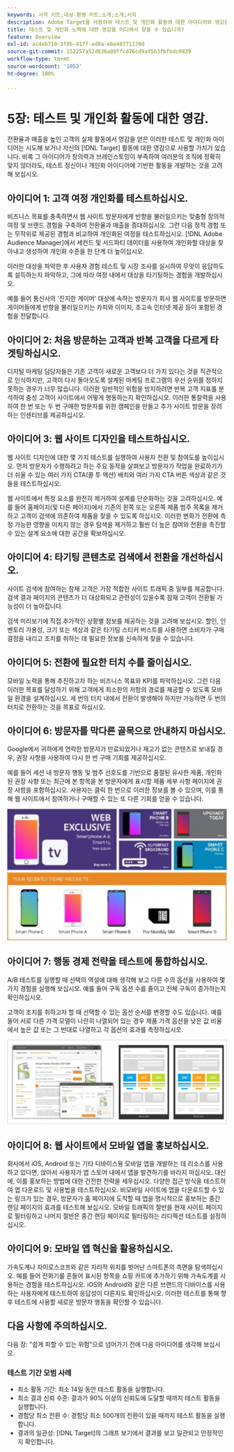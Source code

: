 ```yaml
---
keywords: 시작 키트;대상 환영 키트;소개;소개;시작
description: Adobe Target을 사용하여 테스트 및 개인화 활동에 대한 아이디어와 영감을 어디서 찾을 수 있습니까?
title: 테스트 및 개인화 노력에 대한 영감을 어디에서 찾을 수 있습니까?
feature: Overview
exl-id: ac4eb710-3f8b-417f-ad8a-ebe48771170d
source-git-commit: 152257a52d836a88ffcd76cd9af5b3fbfbdc0839
workflow-type: tm+mt
source-wordcount: '1053'
ht-degree: 100%

---
```


# 5장: 테스트 및 개인화 활동에 대한 영감.

전환율과 매출을 높인 고객의 실제 활동에서 영감을 얻은 이러한 테스트 및 개인화 아이디어는 시도해 보거나 자신의 [!DNL Target] 활동에 대한 영감으로 사용할 가치가 있습니다. 비록 그 아이디어가 창의력과 브레인스토밍이 부족하여 여러분의 조직에 정확히 맞지 않더라도, 테스트 정신이나 개인화 아이디어에 기반한 활동을 개발하는 것을 고려해 보십시오.

## 아이디어 1: 고객 여정 개인화를 테스트하십시오.

비즈니스 목표를 충족하면서 웹 사이트 방문자에게 반향을 불러일으키는 맞춤형 창의적 여정 및 브랜드 경험을 구축하여 전환율과 매출을 증대하십시오. 그런 다음 정적 경험 또는 무작위로 제공된 경험과 비교하여 개인화된 여정을 테스트하십시오. [!DNL Adobe Audience Manager]에서 세컨드 및 서드파티 데이터를 사용하여 개인화할 대상을 찾아내고 생성하여 개인화 수준을 한 단계 더 높이십시오.

이러한 대상을 파악한 후 사용자 경험 테스트 및 시장 조사를 실시하여 무엇이 응답하도록 설득하는지 파악하고, 그에 따라 여정 내에서 대상을 타기팅하는 경험을 개발하십시오.

예를 들어 통신사의 &#39;진지한 게이머&#39; 대상에 속하는 방문자가 회사 웹 사이트를 방문하면 게이머들에게 반향을 불러일으키는 카피와 이미지, 초고속 인터넷 제공 등이 포함된 경험을 전달합니다.

## 아이디어 2: 처음 방문하는 고객과 반복 고객을 다르게 타겟팅하십시오.

디지털 마케팅 담당자들은 기존 고객이 새로운 고객보다 더 가치 있다는 것을 직관적으로 인식하지만, 고객이 다시 돌아오도록 설계된 마케팅 프로그램의 우선 순위를 정하지 못하는 경우가 너무 많습니다. 이러한 일반적인 위험을 방지하려면 반복 고객 지표를 분석하여 충성 고객이 사이트에서 어떻게 행동하는지 확인하십시오. 이러한 통찰력을 사용하여 한 번 또는 두 번 구매한 방문자를 위한 캠페인을 만들고 추가 사이트 방문을 장려하는 인센티브를 제공하십시오.

## 아이디어 3: 웹 사이트 디자인을 테스트하십시오.

웹 사이트 디자인에 대한 몇 가지 테스트를 실행하여 사용자 전환 및 참여도를 높이십시오. 먼저 방문자가 수행하려고 하는 주요 동작을 살펴보고 방문자가 작업을 완료하기가 더 쉬울 수 있는 여러 가지 CTA(콜 투 액션) 배치와 여러 가지 CTA 버튼 색상과 같은 것들을 테스트하십시오.

웹 사이트에서 특정 요소를 완전히 제거하여 설계를 단순화하는 것을 고려하십시오. 예를 들어 홈페이지(및 다른 페이지)에서 기존의 왼쪽 또는 오른쪽 제품 범주 목록을 제거하고 고객이 검색에 의존하여 제품을 찾을 수 있도록 하십시오. 이러한 변화가 전환에 측정 가능한 영향을 미치지 않는 경우 탐색을 제거하고 훨씬 더 높은 참여와 전환을 촉진할 수 있는 설계 요소에 대한 공간을 확보하십시오.

## 아이디어 4: 타기팅 콘텐츠로 검색에서 전환을 개선하십시오.

사이트 검색에 참여하는 잠재 고객은 가장 적합한 사이트 트래픽 중 일부를 제공합니다. 검색 결과 페이지의 콘텐츠가 더 대상화되고 관련성이 있을수록 잠재 고객이 전환될 가능성이 더 높아집니다.

검색 미리보기에 직접 추가적인 상황별 정보를 제공하는 것을 고려해 보십시오. 할인, 인벤토리 가용성, 크기 또는 색상과 같은 타기팅 스티커 버스트를 사용하면 소비자가 구매 결정을 내리고 조치를 취하는 데 필요한 정보를 신속하게 찾을 수 있습니다.

## 아이디어 5: 전환에 필요한 터치 수를 줄이십시오.

모바일 노력을 통해 추진하고자 하는 비즈니스 목표와 KPI를 파악하십시오. 그런 다음 이러한 목표를 달성하기 위해 고객에게 최소한의 저항의 경로를 제공할 수 있도록 모바일 환경을 설계하십시오. 세 번의 터치 내에서 전환이 발생해야 하지만 가능하면 두 번의 터치로 전환하는 것을 목표로 하십시오.

## 아이디어 6: 방문자를 막다른 골목으로 안내하지 마십시오.

Google에서 귀하에게 연락한 방문자가 만료되었거나 재고가 없는 콘텐츠로 보내질 경우, 권장 사항을 사용하여 다시 한 번 구매 기회를 제공하십시오.

예를 들어 세션 내 방문자 행동 및 범주 선호도를 기반으로 품절된 유사한 제품, 개인화된 권장 사항 또는 최근에 본 항목을 본 방문자에게 표시할 제품 세부 사항 페이지에 권장 사항을 포함하십시오. 사용자는 클릭 한 번으로 이러한 정보를 볼 수 있으며, 이를 통해 웹 사이트에서 참여하거나 구매할 수 있는 또 다른 기회를 얻을 수 있습니다.

![권장 사항 그림](/help/main/c-intro/assets/recs-illustration.png)

## 아이디어 7: 행동 경제 전략을 테스트에 통합하십시오.

A/B 테스트를 실행할 때 선택의 역설에 대해 생각해 보고 다른 수의 옵션을 사용하여 몇 가지 경험을 실행해 보십시오. 예를 들어 구독 옵션 수를 줄이고 전체 구독이 증가하는지 확인하십시오.

고객이 조치를 취하고자 할 때 선택할 수 있는 옵션 순서를 변경할 수도 있습니다. 예를 들어 서로 다른 가격 모델이 나란히 나열되어 있는 경우 제품 가격 옵션을 낮은 값 비율에서 높은 값 또는 그 반대로 나열하고 각 옵션의 효과를 측정하십시오.

![행동 전술 그림](/help/main/c-intro/assets/behavioral.png)

## 아이디어 8: 웹 사이트에서 모바일 앱을 홍보하십시오.

회사에서 iOS, Android 또는 기타 디바이스용 모바일 앱을 개발하는 데 리소스를 사용하고 있다면, 앉아서 사용자가 앱 스토어 내에서 앱을 발견하기를 바라지 마십시오. 대신에, 이를 홍보하는 방법에 대한 건전한 전략을 세우십시오. 다양한 접근 방식을 테스트하여 앱 다운로드 및 사용법을 테스트하십시오. 비모바일 사이트에 앱을 다운로드할 수 있는 링크가 있는 경우, 방문자가 홈 페이지에 도착할 때 앱을 명시적으로 홍보하는 중간 랜딩 페이지의 효과를 테스트해 보십시오. 모바일 트래픽의 절반을 현재 사이트 페이지로 필터링하고 나머지 절반은 중간 랜딩 페이지로 필터링하는 리디렉션 테스트를 설정하십시오.

## 아이디어 9: 모바일 앱 혁신을 활용하십시오.

가속도계나 자이로스코프와 같은 지리적 위치를 벗어난 스마트폰의 측면을 탐색하십시오. 예를 들어 전화기를 흔들어 표시된 항목을 쇼핑 카트에 추가하기 위해 가속도계를 사용하는 경험을 테스트하십시오. iOS와 Android와 같은 다른 브랜드의 디바이스를 사용하는 사용자에게 테스트하여 응답성이 다른지도 확인하십시오. 이러한 테스트를 통해 향후 테스트에 사용할 새로운 방문자 행동을 확인할 수 있습니다.

## 다음 사항에 주의하십시오.

다음 장: &quot;쉽게 피할 수 있는 위험&quot;으로 넘어가기 전에 다음 아이디어를 생각해 보십시오.

### 테스트 기간 모범 사례

* 최소 활동 기간: 최소 14일 동안 테스트 활동을 실행합니다.
* 최소 결과 신뢰 수준: 결과가 90% 이상의 신뢰도에 도달할 때까지 테스트 활동을 실행합니다.
* 경험당 최소 전환 수: 경험당 최소 500개의 전환이 있을 때까지 테스트 활동을 실행합니다.
* 결과의 일관성: [!DNL Target]의 그래프 보기에서 결과를 보고 일관되고 안정적인지 확인합니다.
